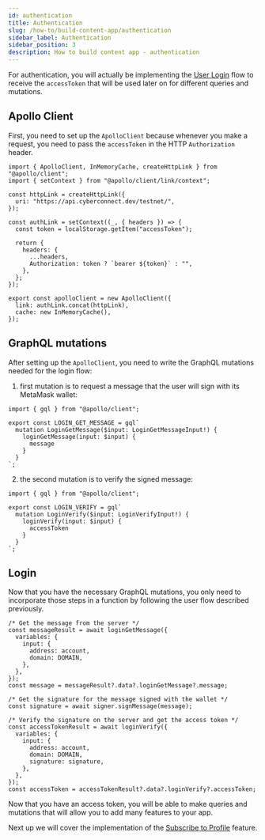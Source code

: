 ```yaml
---
id: authentication
title: Authentication
slug: /how-to/build-content-app/authentication
sidebar_label: Authentication
sidebar_position: 3
description: How to build content app - authentication
---
```


For authentication, you will actually be implementing the [User Login](/api/user-login) flow to receive the `accessToken` that will be used later on for different queries and mutations.

## Apollo Client

First, you need to set up the `ApolloClient` because whenever you make a request, you need to pass the `accessToken` in the HTTP `Authorization` header.

```tsx title="apollo/index.tsx"
import { ApolloClient, InMemoryCache, createHttpLink } from "@apollo/client";
import { setContext } from "@apollo/client/link/context";

const httpLink = createHttpLink({
  uri: "https://api.cyberconnect.dev/testnet/",
});

const authLink = setContext((_, { headers }) => {
  const token = localStorage.getItem("accessToken");

  return {
    headers: {
      ...headers,
      Authorization: token ? `bearer ${token}` : "",
    },
  };
});

export const apolloClient = new ApolloClient({
  link: authLink.concat(httpLink),
  cache: new InMemoryCache(),
});
```

## GraphQL mutations

After setting up the `ApolloClient`, you need to write the GraphQL mutations needed for the login flow:

1. first mutation is to request a message that the user will sign with its MetaMask wallet:

```tsx title="graphql/LoginGetMessage.ts"
import { gql } from "@apollo/client";

export const LOGIN_GET_MESSAGE = gql`
  mutation LoginGetMessage($input: LoginGetMessageInput!) {
    loginGetMessage(input: $input) {
      message
    }
  }
`;
```

2. the second mutation is to verify the signed message:

```tsx title="graphql/LoginVerify.ts"
import { gql } from "@apollo/client";

export const LOGIN_VERIFY = gql`
  mutation LoginVerify($input: LoginVerifyInput!) {
    loginVerify(input: $input) {
      accessToken
    }
  }
`;
```

## Login

Now that you have the necessary GraphQL mutations, you only need to incorporate those steps in a function by following the user flow described previously.

```tsx title="components/SigninBtn.tsx"
/* Get the message from the server */
const messageResult = await loginGetMessage({
  variables: {
    input: {
      address: account,
      domain: DOMAIN,
    },
  },
});
const message = messageResult?.data?.loginGetMessage?.message;

/* Get the signature for the message signed with the wallet */
const signature = await signer.signMessage(message);

/* Verify the signature on the server and get the access token */
const accessTokenResult = await loginVerify({
  variables: {
    input: {
      address: account,
      domain: DOMAIN,
      signature: signature,
    },
  },
});
const accessToken = accessTokenResult?.data?.loginVerify?.accessToken;
```

Now that you have an access token, you will be able to make queries and mutations that will allow you to add many features to your app.

Next up we will cover the implementation of the [Subscribe to Profile](/how-to/build-content-app/subscribe-to-profile) feature.
